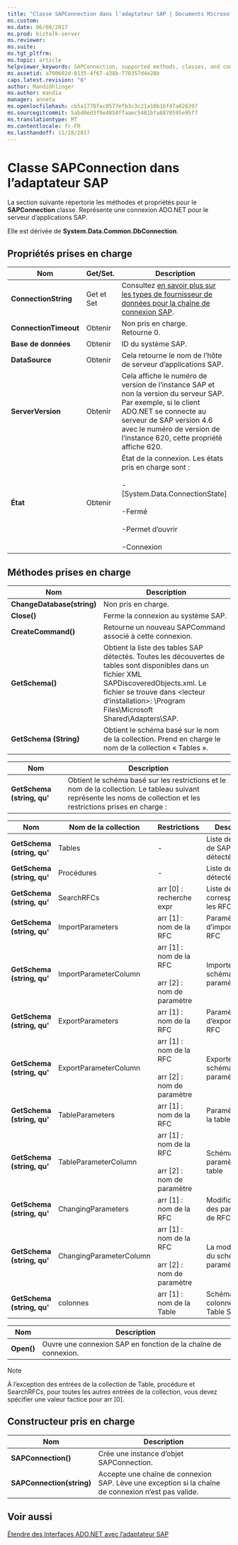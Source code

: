 ```yaml
---
title: "Classe SAPConnection dans l’adaptateur SAP | Documents Microsoft"
ms.custom: 
ms.date: 06/08/2017
ms.prod: biztalk-server
ms.reviewer: 
ms.suite: 
ms.tgt_pltfrm: 
ms.topic: article
helpviewer_keywords: SAPConnection, supported methods, classes, and constructors
ms.assetid: a700602d-8135-4f67-a38b-770357d4e28b
caps.latest.revision: "6"
author: MandiOhlinger
ms.author: mandia
manager: anneta
ms.openlocfilehash: cb5a1778fac8577efb3c3c21a10b16f47a026397
ms.sourcegitcommit: 5abd0ed3f9e4858ffaaec5481bfa8878595e95f7
ms.translationtype: MT
ms.contentlocale: fr-FR
ms.lasthandoff: 11/28/2017
---
```

# <a name="sapconnection-class-in-the-sap-adapter"></a>Classe SAPConnection dans l’adaptateur SAP
La section suivante répertorie les méthodes et propriétés pour le **SAPConnection** classe. Représente une connexion ADO.NET pour le serveur d’applications SAP.  
  
 Elle est dérivée de **System.Data.Common.DbConnection**.  
  
## <a name="supported-properties"></a>Propriétés prises en charge  
  
|Nom|Get/Set.| Description|  
|----------|--------------|-----------------|  
|**ConnectionString**|Get et Set|Consultez [en savoir plus sur les types de fournisseur de données pour la chaîne de connexion SAP](../../adapters-and-accelerators/adapter-sap/read-about-data-provider-types-for-the-sap-connection-string.md).|  
|**ConnectionTimeout**|Obtenir|Non pris en charge. Retourne 0.|  
|**Base de données**|Obtenir|ID du système SAP.|  
|**DataSource**|Obtenir|Cela retourne le nom de l’hôte de serveur d’applications SAP.|  
|**ServerVersion**|Obtenir|Cela affiche le numéro de version de l’instance SAP et non la version du serveur SAP. Par exemple, si le client ADO.NET se connecte au serveur de SAP version 4.6 avec le numéro de version de l’instance 620, cette propriété affiche 620.|  
|**État**|Obtenir|État de la connexion. Les états pris en charge sont :<br /><br /> -[System.Data.ConnectionState]<br /><br /> -Fermé<br /><br /> -Permet d’ouvrir<br /><br /> -Connexion|  
  
## <a name="supported-methods"></a>Méthodes prises en charge  
  
|Nom| Description|  
|----------|-----------------|  
|**ChangeDatabase(string)**|Non pris en charge.|  
|**Close()**|Ferme la connexion au système SAP.|  
|**CreateCommand()**|Retourne un nouveau SAPCommand associé à cette connexion.|  
|**GetSchema()**|Obtient la liste des tables SAP détectés. Toutes les découvertes de tables sont disponibles dans un fichier XML SAPDiscoveredObjects.xml. Le fichier se trouve dans \<lecteur d’installation\>: \Program Files\Microsoft Shared\Adapters\SAP.|  
|**GetSchema (String)**|Obtient le schéma basé sur le nom de la collection. Prend en charge le nom de la collection « Tables ».|  
  
|Nom| Description|  
|----------|-----------------|  
|**GetSchema (string, qu'**|Obtient le schéma basé sur les restrictions et le nom de la collection. Le tableau suivant représente les noms de collection et les restrictions prises en charge :|  
  
|Nom|Nom de la collection|Restrictions| Description|  
|----------|---------------------|------------------|-----------------|  
|**GetSchema (string, qu'**|Tables|-|Liste des Tables de SAP détectés|  
|**GetSchema (string, qu'**|Procédures|-|Liste de RFC détectés|  
|**GetSchema (string, qu'**|SearchRFCs|arr [0] : recherche expr|Liste de mise en correspondance les RFC|  
|**GetSchema (string, qu'**|ImportParameters|arr [1] : nom de la RFC|Paramètres d’importation de RFC|  
|**GetSchema (string, qu'**|ImportParameterColumn|arr [1] : nom de la RFC<br /><br /> arr [2] : nom de paramètre|Importer le schéma de paramètre|  
|**GetSchema (string, qu'**|ExportParameters|arr [1] : nom de la RFC|Paramètres d’exportation de RFC|  
|**GetSchema (string, qu'**|ExportParameterColumn|arr [1] : nom de la RFC<br /><br /> arr [2] : nom de paramètre|Exporter le schéma de paramètres|  
|**GetSchema (string, qu'**|TableParameters|arr [1] : nom de la RFC|Paramètres de la table de RFC|  
|**GetSchema (string, qu'**|TableParameterColumn|arr [1] : nom de la RFC<br /><br /> arr [2] : nom de paramètre|Schéma de paramètres table|  
|**GetSchema (string, qu'**|ChangingParameters|arr [1] : nom de la RFC|Modification des paramètres de RFC|  
|**GetSchema (string, qu'**|ChangingParameterColumn|arr [1] : nom de la RFC<br /><br /> arr [2] : nom de paramètre|La modification du schéma de paramètres|  
|**GetSchema (string, qu'**|colonnes|arr [1] : nom de la Table|Schéma de colonne de Table SAP|  
  
|Nom| Description|  
|----------|-----------------|  
|**Open()**|Ouvre une connexion SAP en fonction de la chaîne de connexion.|  
  
> [!NOTE]
>  À l’exception des entrées de la collection de Table, procédure et SearchRFCs, pour toutes les autres entrées de la collection, vous devez spécifier une valeur factice pour arr [0].  
  
## <a name="supported-constructors"></a>Constructeur pris en charge  
  
|Nom| Description|  
|----------|-----------------|  
|**SAPConnection()**|Crée une instance d’objet SAPConnection.|  
|**SAPConnection(string)**|Accepte une chaîne de connexion SAP. Lève une exception si la chaîne de connexion n’est pas valide.|  
  
## <a name="see-also"></a>Voir aussi  
 [Étendre des Interfaces ADO.NET avec l’adaptateur SAP](../../adapters-and-accelerators/adapter-sap/extend-ado-net-interfaces-with-the-sap-adapter.md)